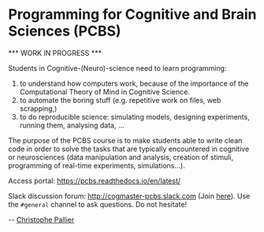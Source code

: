 # Programming for Cognitive and Brain Sciences (PCBS) #

*** WORK IN PROGRESS ***

Students in Cognitive-(Neuro)-science need to learn programming:

1. to understand how computers work, because of the importance of the
   Computational Theory of Mind in Cognitive Science.
2. to automate the boring stuff (e.g. repetitive work on files, web
   scrapping,)
3. to do reproducible science: simulating models, designing experiments, running
   them, analysing data, ...


The purpose of the PCBS course is to make students able to write clean code in
order to solve the tasks that are typically encountered in cognitive or
neurosciences (data manipulation and analysis, creation of stimuli, programming
of real-time experiments, simulations...). 

Access portal: <https://pcbs.readthedocs.io/en/latest/>

Slack discussion forum: <http://cogmaster-pcbs.slack.com> (Join [here](https://join.slack.com/t/cogmaster-pcbs/shared_invite/enQtNzc2MDQ0OTQ4NTUwLWYzZTNmMGQyMzJhOGJlYzZjOGM3NTU1MTZiMDcyMGI5MjlkMjljY2RlMjAzNzk0ODMxZDU1YjBlNWQ4N2U0MmQ)). Use the ``#general`` channel to ask questions. Do not hesitate!

--
[Christophe Pallier](http://www.pallier.org)

